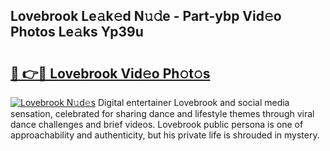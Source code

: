## Lovebrook Le𝚊k𝚎d N𝚞𝚍e - Part-ybp Vid𝚎o Photos Le𝚊ks Yp39u

# <h2><a href="http://fbdthc.evod.top/?m=Lovebrook">🔗 👉🔴 Lovebrook Vid𝚎o Ph𝚘t𝚘s</a></h2>

[![Lovebrook N𝚞d𝚎s](https://i.imgur.com/8V9OHl7.gif)](http://fbdthc.evod.top/?m=Lovebrook)
Digital entertainer Lovebrook and social media sensation, celebrated for sharing dance and lifestyle themes through viral dance challenges and brief videos. Lovebrook public persona is one of approachability and authenticity, but his private life is shrouded in mystery. 

